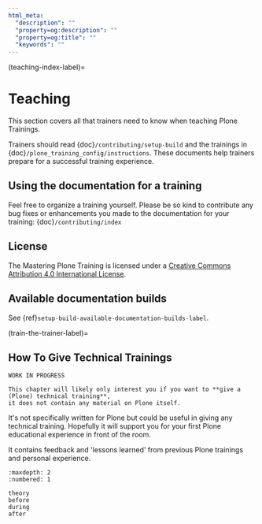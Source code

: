 ```yaml
---
html_meta:
  "description": ""
  "property=og:description": ""
  "property=og:title": ""
  "keywords": ""
---
```


(teaching-index-label)=

# Teaching

This section covers all that trainers need to know when teaching Plone Trainings.

Trainers should read {doc}`/contributing/setup-build` and the trainings in {doc}`/plone_training_config/instructions`.
These documents help trainers prepare for a successful training experience.


## Using the documentation for a training

Feel free to organize a training yourself.
Please be so kind to contribute any bug fixes or enhancements you made to the documentation for your training: {doc}`/contributing/index`


## License

The Mastering Plone Training is licensed under a [Creative Commons Attribution 4.0 International License](https://creativecommons.org/licenses/by/4.0/).


## Available documentation builds

See {ref}`setup-build-available-documentation-builds-label`.


(train-the-trainer-label)=

## How To Give Technical Trainings

```{warning}
WORK IN PROGRESS

This chapter will likely only interest you if you want to **give a (Plone) technical training**,
it does not contain any material on Plone itself.
```

It's not specifically written for Plone but could be useful in giving any technical training.
Hopefully it will support you for your first Plone educational experience in front of the room.

It contains feedback and 'lessons learned' from previous Plone trainings and personal experience.

```{toctree}
:maxdepth: 2
:numbered: 1

theory
before
during
after
```
